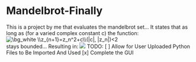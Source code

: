 # Mandelbrot-Finally

This is a project by me that evaluates the mandelbrot set... It states that as long as (for a varied complex constant c)
the function:<br>
<img src="https://latex.codecogs.com/png.image?\dpi{110}&space;\bg_white&space;\\z_{n&plus;1}=z_n^2&plus;c\\(|c|,&space;|z_n|)<2" title="\bg_white \\z_{n+1}=z_n^2+c\\(|c|, |z_n|)<2" />
<br>stays bounded... Resulting in:
<img src="https://i.ibb.co/QFH35bZ/MANDELBROT.png" />
TODO:
[ ] Allow for User Uploaded Python Files to Be Imported And Used
[x] Complete the GUI
